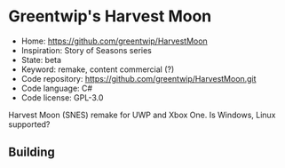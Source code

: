 # Greentwip's Harvest Moon

- Home: https://github.com/greentwip/HarvestMoon
- Inspiration: Story of Seasons series
- State: beta
- Keyword: remake, content commercial (?)
- Code repository: https://github.com/greentwip/HarvestMoon.git
- Code language: C#
- Code license: GPL-3.0

Harvest Moon (SNES) remake for UWP and Xbox One. Is Windows, Linux supported?

## Building

